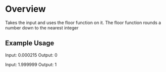 # Overview

Takes the input and uses the floor function on it. The floor function rounds a number down to the nearest integer

## Example Usage

Input: 0.000215
Output: 0

Input: 1.999999
Output: 1
